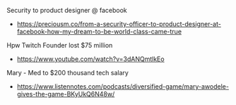 Security to product designer @ facebook
- https://preciousm.co/from-a-security-officer-to-product-designer-at-facebook-how-my-dream-to-be-world-class-came-true

Hpw Twitch Founder lost $75 million
- https://www.youtube.com/watch?v=3dANQmtlkEo

Mary - Med to $200 thousand tech salary
- https://www.listennotes.com/podcasts/diversified-game/mary-awodele-gives-the-game-BKyUkQ6N48w/
